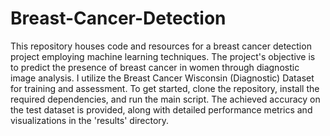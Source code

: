# Breast-Cancer-Detection

This repository houses code and resources for a breast cancer detection project employing machine learning techniques. The project's objective is to predict the presence of breast cancer in women through diagnostic image analysis. I utilize the Breast Cancer Wisconsin (Diagnostic) Dataset for training and assessment. To get started, clone the repository, install the required dependencies, and run the main script. The achieved accuracy on the test dataset is provided, along with detailed performance metrics and visualizations in the 'results' directory.
